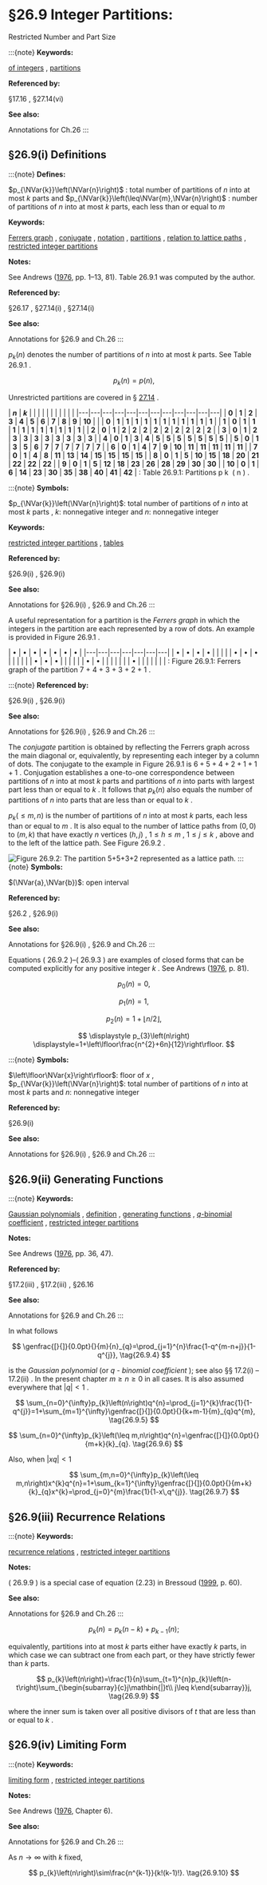 # §26.9 Integer Partitions:
Restricted Number and Part Size

:::{note}
**Keywords:**

[of integers](http://dlmf.nist.gov/search/search?q=of%20integers) , [partitions](http://dlmf.nist.gov/search/search?q=partitions)

**Referenced by:**

§17.16 , §27.14(vi)

**See also:**

Annotations for Ch.26
:::


## §26.9(i) Definitions

:::{note}
**Defines:**

$p_{\NVar{k}}\left(\NVar{n}\right)$ : total number of partitions of $n$ into at most $k$ parts and $p_{\NVar{k}}\left(\leq\NVar{m},\NVar{n}\right)$ : number of partitions of $n$ into at most $k$ parts, each less than or equal to $m$

**Keywords:**

[Ferrers graph](http://dlmf.nist.gov/search/search?q=Ferrers%20graph) , [conjugate](http://dlmf.nist.gov/search/search?q=conjugate) , [notation](http://dlmf.nist.gov/search/search?q=notation) , [partitions](http://dlmf.nist.gov/search/search?q=partitions) , [relation to lattice paths](http://dlmf.nist.gov/search/search?q=relation%20to%20lattice%20paths) , [restricted integer partitions](http://dlmf.nist.gov/search/search?q=restricted%20integer%20partitions)

**Notes:**

See Andrews ([1976](./bib/index.html#bib92 "The Theory of Partitions"), pp. 1–13, 81). Table 26.9.1 was computed by the author.

**Referenced by:**

§26.17 , §27.14(i) , §27.14(i)

**See also:**

Annotations for §26.9 and Ch.26
:::

$p_{k}\left(n\right)$ denotes the number of partitions of $n$ into at most $k$ parts. See Table 26.9.1 .


<a id="E1"></a>
$$
p_{k}\left(n\right)=p\left(n\right), \tag{26.9.1}
$$

Unrestricted partitions are covered in § [27.14](./27.14.md "§27.14 Unrestricted Partitions ‣ Additive Number Theory ‣ Chapter 27 Functions of Number Theory") .

<a id="T1"></a>
| **$n$** | **$k$** |   |   |   |   |   |   |   |   |   |   |
|---|---|---|---|---|---|---|---|---|---|---|---|
| **0** | **1** | **2** | **3** | **4** | **5** | **6** | **7** | **8** | **9** | **10** |   |
| **0** | **1** | **1** | **1** | **1** | **1** | **1** | **1** | **1** | **1** | **1** | **1** |
| **1** | **0** | **1** | **1** | **1** | **1** | **1** | **1** | **1** | **1** | **1** | **1** |
| **2** | **0** | **1** | **2** | **2** | **2** | **2** | **2** | **2** | **2** | **2** | **2** |
| **3** | **0** | **1** | **2** | **3** | **3** | **3** | **3** | **3** | **3** | **3** | **3** |
| **4** | **0** | **1** | **3** | **4** | **5** | **5** | **5** | **5** | **5** | **5** | **5** |
| **5** | **0** | **1** | **3** | **5** | **6** | **7** | **7** | **7** | **7** | **7** | **7** |
| **6** | **0** | **1** | **4** | **7** | **9** | **10** | **11** | **11** | **11** | **11** | **11** |
| **7** | **0** | **1** | **4** | **8** | **11** | **13** | **14** | **15** | **15** | **15** | **15** |
| **8** | **0** | **1** | **5** | **10** | **15** | **18** | **20** | **21** | **22** | **22** | **22** |
| **9** | **0** | **1** | **5** | **12** | **18** | **23** | **26** | **28** | **29** | **30** | **30** |
| **10** | **0** | **1** | **6** | **14** | **23** | **30** | **35** | **38** | **40** | **41** | **42** |
: Table 26.9.1: Partitions p k ⁡ ( n ) .

:::{note}
**Symbols:**

$p_{\NVar{k}}\left(\NVar{n}\right)$: total number of partitions of $n$ into at most $k$ parts , $k$: nonnegative integer and $n$: nonnegative integer

**Keywords:**

[restricted integer partitions](http://dlmf.nist.gov/search/search?q=restricted%20integer%20partitions) , [tables](http://dlmf.nist.gov/search/search?q=tables)

**Referenced by:**

§26.9(i) , §26.9(i)

**See also:**

Annotations for §26.9(i) , §26.9 and Ch.26
:::

A useful representation for a partition is the *Ferrers graph* in which the integers in the partition are each represented by a row of dots. An example is provided in Figure 26.9.1 .

<a id="F1"></a>
| $\bullet$ | $\bullet$ | $\bullet$ | $\bullet$ | $\bullet$ | $\bullet$ | $\bullet$ |
|---|---|---|---|---|---|---|
| $\bullet$ | $\bullet$ | $\bullet$ | $\bullet$ |   |   |   |
| $\bullet$ | $\bullet$ | $\bullet$ |   |   |   |   |
| $\bullet$ | $\bullet$ | $\bullet$ |   |   |   |   |
| $\bullet$ | $\bullet$ |   |   |   |   |   |
| $\bullet$ |   |   |   |   |   |   |
: Figure 26.9.1: Ferrers graph of the partition 7 + 4 + 3 + 3 + 2 + 1 .

:::{note}
**Referenced by:**

§26.9(i) , §26.9(i)

**See also:**

Annotations for §26.9(i) , §26.9 and Ch.26
:::

The *conjugate* partition is obtained by reflecting the Ferrers graph across the main diagonal or, equivalently, by representing each integer by a column of dots. The conjugate to the example in Figure 26.9.1 is $6+5+4+2+1+1+1$ . Conjugation establishes a one-to-one correspondence between partitions of $n$ into at most $k$ parts and partitions of $n$ into parts with largest part less than or equal to $k$ . It follows that $p_{k}\left(n\right)$ also equals the number of partitions of $n$ into parts that are less than or equal to $k$ .

$p_{k}\left(\leq m,n\right)$ is the number of partitions of $n$ into at most $k$ parts, each less than or equal to $m$ . It is also equal to the number of lattice paths from $(0,0)$ to $(m,k)$ that have exactly $n$ vertices $(h,j)$ , $1\leq h\leq m$ , $1\leq j\leq k$ , above and to the left of the lattice path. See Figure 26.9.2 .

<a id="F2"></a>

![Figure 26.9.2: The partition $5+5+3+2$ represented as a lattice path.](../html/26/9/F2.png)
:::{note}
**Symbols:**

$(\NVar{a},\NVar{b})$: open interval

**Referenced by:**

§26.2 , §26.9(i)

**See also:**

Annotations for §26.9(i) , §26.9 and Ch.26
:::

Equations ( 26.9.2 )–( 26.9.3 ) are examples of closed forms that can be computed explicitly for any positive integer $k$ . See Andrews ([1976](./bib/index.html#bib92 "The Theory of Partitions"), p. 81).


<a id="E2"></a>
$$
p_{0}\left(n\right)=0, \tag{26.9.2}
$$

<a id="E3"></a>

<a id="Ex1"></a>
$$
\displaystyle p_{1}\left(n\right) \displaystyle=1, \tag{26.9.3}
$$

<a id="Ex2"></a>
$$
\displaystyle p_{2}\left(n\right) \displaystyle=1+\left\lfloor n/2\right\rfloor,
$$

<a id="Ex3"></a>
$$
\displaystyle p_{3}\left(n\right) \displaystyle=1+\left\lfloor\frac{n^{2}+6n}{12}\right\rfloor.
$$

:::{note}
**Symbols:**

$\left\lfloor\NVar{x}\right\rfloor$: floor of $x$ , $p_{\NVar{k}}\left(\NVar{n}\right)$: total number of partitions of $n$ into at most $k$ parts and $n$: nonnegative integer

**Referenced by:**

§26.9(i)

**See also:**

Annotations for §26.9(i) , §26.9 and Ch.26
:::


## §26.9(ii) Generating Functions

:::{note}
**Keywords:**

[Gaussian polynomials](http://dlmf.nist.gov/search/search?q=Gaussian%20polynomials) , [definition](http://dlmf.nist.gov/search/search?q=definition) , [generating functions](http://dlmf.nist.gov/search/search?q=generating%20functions) , [$q$-binomial coefficient](http://dlmf.nist.gov/search/search?q=q-binomial%20coefficient) , [restricted integer partitions](http://dlmf.nist.gov/search/search?q=restricted%20integer%20partitions)

**Notes:**

See Andrews ([1976](./bib/index.html#bib92 "The Theory of Partitions"), pp. 36, 47).

**Referenced by:**

§17.2(iii) , §17.2(iii) , §26.16

**See also:**

Annotations for §26.9 and Ch.26
:::

In what follows


<a id="E4"></a>
$$
\genfrac{[}{]}{0.0pt}{}{m}{n}_{q}=\prod_{j=1}^{n}\frac{1-q^{m-n+j}}{1-q^{j}}, \tag{26.9.4}
$$

is the *Gaussian polynomial* (or $q$ - *binomial coefficient* ); see also §§ 17.2(i) – 17.2(ii) . In the present chapter $m\geq n\geq 0$ in all cases. It is also assumed everywhere that $|q|<1$ .


<a id="E5"></a>
$$
\sum_{n=0}^{\infty}p_{k}\left(n\right)q^{n}=\prod_{j=1}^{k}\frac{1}{1-q^{j}}=1+\sum_{m=1}^{\infty}\genfrac{[}{]}{0.0pt}{}{k+m-1}{m}_{q}q^{m}, \tag{26.9.5}
$$


<a id="E6"></a>
$$
\sum_{n=0}^{\infty}p_{k}\left(\leq m,n\right)q^{n}=\genfrac{[}{]}{0.0pt}{}{m+k}{k}_{q}. \tag{26.9.6}
$$

Also, when $|xq|<1$


<a id="E7"></a>
$$
\sum_{m,n=0}^{\infty}p_{k}\left(\leq m,n\right)x^{k}q^{n}=1+\sum_{k=1}^{\infty}\genfrac{[}{]}{0.0pt}{}{m+k}{k}_{q}x^{k}=\prod_{j=0}^{m}\frac{1}{1-x\,q^{j}}. \tag{26.9.7}
$$


## §26.9(iii) Recurrence Relations

:::{note}
**Keywords:**

[recurrence relations](http://dlmf.nist.gov/search/search?q=recurrence%20relations) , [restricted integer partitions](http://dlmf.nist.gov/search/search?q=restricted%20integer%20partitions)

**Notes:**

( 26.9.9 ) is a special case of equation (2.23) in Bressoud ([1999](./bib/B.html#bib348 "Proofs and Confirmations: The Story of the Alternating Sign Matrix Conjecture"), p. 60).

**See also:**

Annotations for §26.9 and Ch.26
:::


<a id="E8"></a>
$$
p_{k}\left(n\right)=p_{k}\left(n-k\right)+p_{k-1}\left(n\right); \tag{26.9.8}
$$

equivalently, partitions into at most $k$ parts either have exactly $k$ parts, in which case we can subtract one from each part, or they have strictly fewer than $k$ parts.


<a id="E9"></a>
$$
p_{k}\left(n\right)=\frac{1}{n}\sum_{t=1}^{n}p_{k}\left(n-t\right)\sum_{\begin{subarray}{c}j\mathbin{|}t\\
j\leq k\end{subarray}}j, \tag{26.9.9}
$$

where the inner sum is taken over all positive divisors of $t$ that are less than or equal to $k$ .


## §26.9(iv) Limiting Form

:::{note}
**Keywords:**

[limiting form](http://dlmf.nist.gov/search/search?q=limiting%20form) , [restricted integer partitions](http://dlmf.nist.gov/search/search?q=restricted%20integer%20partitions)

**Notes:**

See Andrews ([1976](./bib/index.html#bib92 "The Theory of Partitions"), Chapter 6).

**See also:**

Annotations for §26.9 and Ch.26
:::

As $n\to\infty$ with $k$ fixed,


<a id="E10"></a>
$$
p_{k}\left(n\right)\sim\frac{n^{k-1}}{k!(k-1)!}. \tag{26.9.10}
$$
